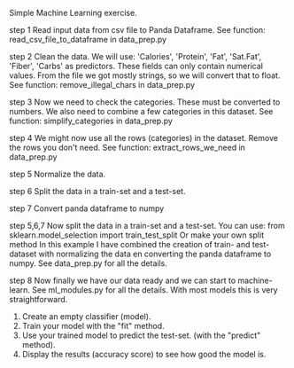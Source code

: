 Simple Machine Learning exercise.

step 1
Read input data from csv file to Panda Dataframe.
See function: read_csv_file_to_dataframe in data_prep.py

step 2
Clean the data.
We will use: 'Calories', 'Protein', 'Fat', 'Sat.Fat', 'Fiber', 'Carbs' as predictors.
These fields can only contain numerical values.
From the file we got mostly strings, so we will convert that to float.
See function: remove_illegal_chars in data_prep.py

step 3
Now we need to check the categories.
These must be converted to numbers.
We also need to combine a few categories in this dataset.
See function: simplify_categories in data_prep.py

step 4
We might now use all the rows (categories) in the dataset.
Remove the rows you don't need.
See function: extract_rows_we_need in data_prep.py

step 5
Normalize the data.

step 6
Split the data in a train-set and a test-set.

step 7
Convert panda dataframe to numpy

step 5,6,7
Now split the data in a train-set and a test-set.
You can use: from sklearn.model_selection import train_test_split
Or make your own split method
In this example I have combined the creation of train- and test-dataset
with normalizing the data en converting the panda dataframe to numpy.
See data_prep.py for all the details.

step 8
Now finally we have our data ready and we can start to machine-learn.
See ml_modules.py for all the details.
With most models this is very straightforward.
1. Create an empty classifier (model).
2. Train your model with the "fit" method.
3. Use your trained model to predict the test-set. (with the "predict" method).
4. Display the results (accuracy score) to see how good the model is.
